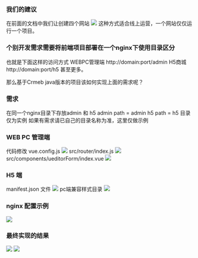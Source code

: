 ### 我们的建议

在前面的文档中我们让创建四个网站
![](https://fastly.jsdelivr.net/gh/xbdazz/mypic/img/202112221558558.png)
这种方式适合线上运营，一个网站仅仅运行一个项目。

### 个别开发需求需要将前端项目部署在一个nginx下使用目录区分

也就是下面这样的访问方式
WEBPC管理端         http://domain:port/admin
H5商城                     http://domain:port/h5
甚至更多。

那么基于Crmeb java版本的项目该如何实现上面的需求呢？

### 需求

在同一个nginx目录下存放admin 和 h5
admin path = admin
h5 path = h5
目录仅为实例 如果有需求请已自己的目录名称为准，这里仅做示例

### WEB PC 管理端

代码修改 
vue.config.js
![](https://fastly.jsdelivr.net/gh/xbdazz/mypic/img/202112221559699.png)
src/router/index.js
![](https://fastly.jsdelivr.net/gh/xbdazz/mypic/img/202112221559001.png)
src/components/ueditorForm/index.vue
![](https://fastly.jsdelivr.net/gh/xbdazz/mypic/img/202112221559002.png)

### H5 端

manifest.json 文件
![](https://fastly.jsdelivr.net/gh/xbdazz/mypic/img/202204081655026.png)
pc端兼容样式目录
![](https://fastly.jsdelivr.net/gh/xbdazz/mypic/img/202204081654676.png)

### nginx 配置示例

![](https://fastly.jsdelivr.net/gh/xbdazz/mypic/img/202112221559005.png)

### 最终实现的结果

![](https://fastly.jsdelivr.net/gh/xbdazz/mypic/img/202112221601351.png)
![](https://fastly.jsdelivr.net/gh/xbdazz/mypic/img/202112221559007.png)